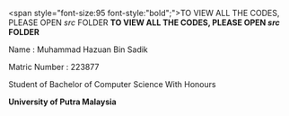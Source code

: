 
<span style="font-size:95 font-style:"bold";">TO VIEW ALL THE CODES, PLEASE OPEN _src_ FOLDER</span>
**TO VIEW ALL THE CODES, PLEASE OPEN _src_ FOLDER**





Name : Muhammad Hazuan Bin Sadik

Matric Number : 223877

Student of Bachelor of Computer Science With Honours

**University of Putra Malaysia**
